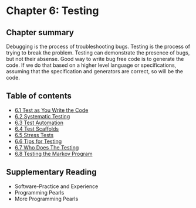 # Chapter 6: Testing

## Chapter summary

Debugging is the process of troubleshooting bugs. Testing is the process of trying to break the problem.
Testing can demonstrate the presence of bugs, but not their absense.
Good way to write bug free code is to generate the code. If we do that based on a higher level language or specifications, assuming that the specification and generators are correct, so will be the code.

## Table of contents

- [6.1 Test as You Write the Code](6.1-test-as-you-write-the-code)
- [6.2 Systematic Testing](6.2-systematic-testing)
- [6.3 Test Automation](6.3-test-automation)
- [6.4 Test Scaffolds](6.4-test-scaffolds)
- [6.5 Stress Tests](6.5-stress-tests)
- [6.6 Tips for Testing](6.6-tips-for-testing)
- [6.7 Who Does The Testing](6.7-who-does-the-testing)
- [6.8 Testing the Markov Program](6.8-testing-the-markov-program)

## Supplementary Reading

- Software-Practice and Experience
- Programming Pearls
- More Programming Pearls
